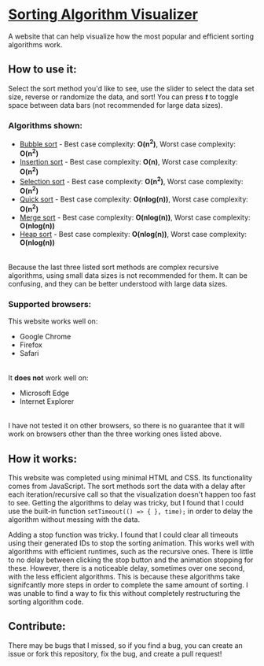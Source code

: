 # [Sorting Algorithm Visualizer](https://dvptl68.github.io/sorting-algorithm-visualizer.github.io/)
A website that can help visualize how the most popular and efficient sorting algorithms work.  

## How to use it:
Select the sort method you'd like to see, use the slider to select the data set size, reverse or randomize the data, and sort! You can press ***t*** to toggle space between data bars (not recommended for large data sizes).

### Algorithms shown:
- [Bubble sort](https://en.wikipedia.org/wiki/Bubble_sort) - Best case complexity: **O(n<sup>2</sup>)**, Worst case complexity: **O(n<sup>2</sup>)**
- [Insertion sort](https://en.wikipedia.org/wiki/Insertion_sort) - Best case complexity: **O(n)**, Worst case complexity: **O(n<sup>2</sup>)**
- [Selection sort](https://en.wikipedia.org/wiki/Selection_sort) - Best case complexity: **O(n<sup>2</sup>)**, Worst case complexity: **O(n<sup>2</sup>)**
- [Quick sort](https://en.wikipedia.org/wiki/Quicksort) - Best case complexity: **O(nlog(n))**, Worst case complexity: **O(n<sup>2</sup>)**
- [Merge sort](https://en.wikipedia.org/wiki/Merge_sort) - Best case complexity: **O(nlog(n))**, Worst case complexity: **O(nlog(n))**
- [Heap sort](https://en.wikipedia.org/wiki/Heapsort) - Best case complexity: **O(nlog(n))**, Worst case complexity: **O(nlog(n))**
######
Because the last three listed sort methods are complex recursive algorithms, using small data sizes is not recommended for them. It can be confusing, and they can be better understood with large data sizes.

### Supported browsers:
This website works well on: 
- Google Chrome
- Firefox
- Safari
######
It **does not** work well on:
- Microsoft Edge
- Internet Explorer
######
I have not tested it on other browsers, so there is no guarantee that it will work on browsers other than the three working ones listed above.

## How it works:
This website was completed using minimal HTML and CSS. Its functionality comes from JavaScript. The sort methods sort the data  with a delay after each iteration/recursive call so that the visualization doesn't happen too fast to see. Getting the algorithms to delay was tricky, but I found that I could use the built-in function ```setTimeout(() => { }, time);``` in order to delay the algorithm without messing with the data.

Adding a stop function was tricky. I found that I could clear all timeouts using their generated IDs to stop the sorting animation. This works well with algorithms with efficient runtimes, such as the recursive ones. There is little to no delay between clicking the stop button and the animation stopping for these. However, there is a noticeable delay, sometimes over one second, with the less efficient algorithms. This is because these algorithms take signifcantly more steps in order to complete the same amount of sorting. I was unable to find a way to fix this without completely restructuring the sorting algorithm code.

## Contribute:
There may be bugs that I missed, so if you find a bug, you can create an issue or fork this repository, fix the bug, and create a pull request!
